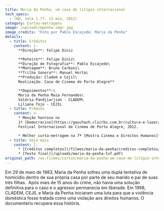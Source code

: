 ```yaml
---
title: Maria da Penha, um caso de litígio internacional
tech_specs:
  - (HD, tela 1.77, 13 min, 2012)
category: Curtas-metragens
image: /uploads/mpenha-imgr.jpg
image_credits: "Foto por Pablo Escajedo: Maria da Penha"
details:
  - title: Créditos
    content: |-
      **Direção**: Felipe Diniz

      **Roteiro**: Felipe Diniz\
      **Direção de Fotografia**: Pablo Escajedo\
      **Montagem**: Bruno Carboni\
      **Trilha Sonora**: Manuel Horta\
      **Produção: Cladem e Cejil\
      Realização: Casa de Cinema de Porto Alegre**

      **Depoimentos**:\
      Maria da Penha Maia Fernandes\
      Valéria Pandjiarjian - CLADEM\
      Liliana Tojo - CEJIL
  - title: Prêmios
    content: >-
      * Menção honrosa no
      1º [Democracine](https://gauchazh.clicrbs.com.br/cultura-e-lazer/noticia/2012/06/democracine-encerra-apos-cinco-dias-de-filmes-e-mostras-de-arte-3793998.html) -
      Festival Internacional de Cinema de Porto Alegre, 2012.

      * Melhor curta-metragem na 7ª [Mostra Cinema e Direitos Humanos](http://www.ebc.com.br/cidadania/2013/02/documentario-marighella-vence-mostra-de-cinema) na América Latina, 2013.
  - title: Veja mais
    content: |-
      * [Créditos completos](/filmes/maria-da-penha/creditos-completos/)
      * [T﻿exto final](/uploads/maria-da-penha-txf.pdf)
original_path: /os-filmes/curtas/maria-da-penha-um-caso-de-litígio-internacional.html
---
```

Em 29 de maio de 1983, Maria da Penha sofreu uma dupla tentativa de homicídio dentro de sua própria casa por parte de seu marido e pai de suas três filhas.  Após mais de 15 anos do crime, não havia uma solução definitiva para o caso e o agressor permanecia em liberade. Em 1998, CLADEM, CEJIL e Maria da Penha iniciaram uma luta para que a violência doméstica fosse tratada como uma violação aos direitos humanos. O documentário recupera essa história.